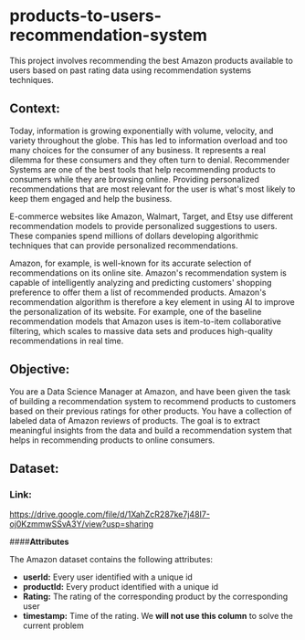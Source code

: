 # products-to-users-recommendation-system
This project involves recommending the best Amazon products available to users based on past rating data using recommendation systems techniques.

## **Context:**

Today, information is growing exponentially with volume, velocity, and variety throughout the globe. This has led to information overload and too many choices for the consumer of any business. It represents a real dilemma for these consumers and they often turn to denial. Recommender Systems are one of the best tools that help recommending products to consumers while they are browsing online. Providing personalized recommendations that are most relevant for the user is what's most likely to keep them engaged and help the business.

E-commerce websites like Amazon, Walmart, Target, and Etsy use different recommendation models to provide personalized suggestions to users. These companies spend millions of dollars developing algorithmic techniques that can provide personalized recommendations.

Amazon, for example, is well-known for its accurate selection of recommendations on its online site. Amazon's recommendation system is capable of intelligently analyzing and predicting customers' shopping preference to offer them a list of recommended products. Amazon's recommendation algorithm is therefore a key element in using AI to improve the personalization of its website. For example, one of the baseline recommendation models that Amazon uses is item-to-item collaborative filtering, which scales to massive data sets and produces high-quality recommendations in real time.

## **Objective:**

You are a Data Science Manager at Amazon, and have been given the task of building a recommendation system to recommend products to customers based on their previous ratings for other products. You have a collection of labeled data of Amazon reviews of products. The goal is to extract meaningful insights from the data and build a recommendation system that helps in recommending products to online consumers.

## **Dataset:**

### **Link:** 

https://drive.google.com/file/d/1XahZcR287ke7j48I7-oj0KzmmwSSvA3Y/view?usp=sharing

####**Attributes**

The Amazon dataset contains the following attributes:

- **userId:** Every user identified with a unique id
- **productId:** Every product identified with a unique id
- **Rating:** The rating of the corresponding product by the corresponding user
- **timestamp:** Time of the rating. We **will not use this column** to solve the current problem
